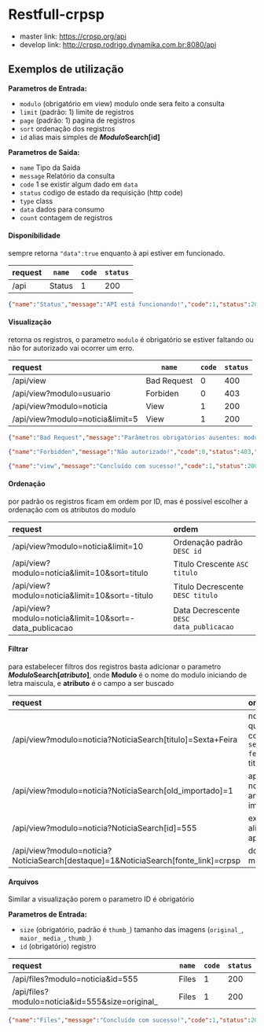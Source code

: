 Restfull-crpsp 
==================


 * master link: https://crpsp.org/api
 * develop link: http://crpsp.rodrigo.dynamika.com.br:8080/api

## Exemplos de utilização

**Parametros de Entrada:**
 * `modulo` (obrigatório em view) modulo onde sera feito a consulta
 * `limit` (padrão: 1) limite de registros
 * `page` (padrão: 1) pagina de registros
 * `sort` ordenação dos registros 
 * `id` alias mais simples de  ***Modulo*Search[id]**

**Parametros de Saida:**
 * `name` Tipo da Saida
 * `message` Relatório da consulta
 * `code` 1 se existir algum dado em `data`
 * `status` codigo de estado da requisição (http code)
 * `type` class
 * `data` dados para consumo
 * `count` contagem de registros

#### Disponibilidade
sempre retorna `"data":true` enquanto à api estiver em funcionado. 

request | `name` | `code` | `status` 
:------ | ------ | ------ | -------
/api | Status | 1 | 200 
```JSON
{"name":"Status","message":"API está funcionando!","code":1,"status":200,"type":"yii\\web\\Application","data":true}
```

#### Visualização
retorna os registros, o parametro `modulo` é obrigatório se estiver faltando ou não for autorizado vai ocorrer um erro.

request | `name` | `code` | `status` 
:------ | ------ | ------ | -------
/api/view | Bad Request | 0 | 400 
/api/view?modulo=usuario | Forbiden | 0 | 403 
/api/view?modulo=noticia | View | 1 | 200 
/api/view?modulo=noticia&limit=5 | View | 1 | 200 


```JSON
{"name":"Bad Request","message":"Parâmetros obrigatórios ausentes: modulo","code":0,"status":400,"type":"yii\\web\\BadRequestHttpException"}

{"name":"Forbidden","message":"Não autorizado!","code":0,"status":403,"type":"yii\\web\\HttpException"}

{"name":"view","message":"Concluído com sucesso!","code":1,"status":200,"type":"yii\\web\\Application","data":[{"id":2356,"titulo":"Aplicativo auxilia...","slug":"aplicativo-auxilia...","tipo":null,"resumo":"O CRP SP...","fonte":"","fonte_link":"","ativo":true,"destaque":true,"credito_foto":"","credito_noticia":"","data_publicacao":"21/07/2019","youtube":"","data_criacao":"26/07/2019 22:03:45","data_modificacao":"26/07/2019 22:03:45","id_noticia_relacionada_1":null,"id_noticia_relacionada_2":null,"id_noticia_relacionada_3":null,"id_mosaico_capa_site":null,"titulo_resumido":"Aplicativo auxilia....","old_tipo":null,"old_importado":false}],"count":1}
```

#### Ordenação
por padrão os registros ficam em ordem por ID, mas é possivel escolher a ordenação com os atributos do modulo

request | ordem |
:------ | :---- | 
/api/view?modulo=noticia&limit=10 | Ordenação padrão `DESC id` |
/api/view?modulo=noticia&limit=10&sort=titulo | Titulo Crescente `ASC titulo` | 
/api/view?modulo=noticia&limit=10&sort=-titulo | Titulo Decrescente `DESC titulo` | 
/api/view?modulo=noticia&limit=10&sort=-data_publicacao | Data Decrescente `DESC data_publicacao` | 


#### Filtrar 
para estabelecer filtros dos registros basta adicionar o parametro ***Modulo*Search[*atributo*]**, onde **Modulo** é o nome do modulo iniciando de letra maiscula, e **atributo** é o campo a ser buscado

request | ordem |
:------ | :---- | 
/api/view?modulo=noticia?NoticiaSearch[titulo]=Sexta+Feira | noticias que contem `sexta feira` no titulo |
/api/view?modulo=noticia?NoticiaSearch[old_importado]=1 | apenas noticias antigas importadas |
/api/view?modulo=noticia?NoticiaSearch[id]=555 | existe um alias de apenas `id`
/api/view?modulo=noticia?NoticiaSearch[destaque]=1&NoticiaSearch[fonte_link]=crpsp | dois ou mais filtros



#### Arquivos
Similar a visualização porem o parametro ID é obrigatório

**Parametros de Entrada:**
 * `size` (obrigatório, padrão é `thumb_`) tamanho das imagens (`original_`, `maior_` `media_`, `thumb_`)
 * `id` (obrigatório) registro

request | `name` | `code` | `status` 
:------ | ------ | ------ | -------
/api/files?modulo=noticia&id=555 | Files | 1 | 200 
/api/files?modulo=noticia&id=555&size=original_ | Files | 1 | 200 

```JSON
{"name":"Files","message":"Concluído com sucesso!","code":1,"status":200,"type":"yii\\web\\Application","data":[{"id":3230,"arquivo":"X_psrRaUva2uDgjIuMAECgQp_fcf-GHj.JPG","tipo_mime":"image/jpeg","tamanho":"190512","nome_original":"08.JPG","legenda":null,"posicao":1,"data_publicacao":"25/10/2019","tipo":"I","ativo":true,"data_criacao":"25/10/2019 18:06:45","data_modificacao":"25/10/2019 18:06:45","id_arquivo_categoria":null,"prefix":"thumb_","url":"/uploads/noticia/3230/thumb_X_psrRaUva2uDgjIuMAECgQp_fcf-GHj.JPG"}],"count":1}
```
